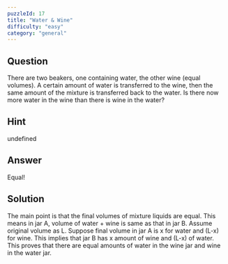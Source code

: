 ```yaml
---
puzzleId: 17
title: "Water & Wine"
difficulty: "easy"
category: "general"
---
```


## Question
There are two beakers, one containing water, the other wine (equal volumes). A certain amount of water is transferred to the wine, then the same amount of the mixture is transferred back to the water. Is there now more water in the wine than there is wine in the water?

## Hint
undefined

## Answer
Equal!

## Solution
The main point is that the final volumes of mixture liquids are equal. This means in jar A, volume of water + wine is same as that in jar B. Assume original volume as L. Suppose final volume in jar A is x for water and (L-x) for wine. This implies that jar B has x amount of wine and (L-x) of water. This proves that there are equal amounts of water in the wine jar and wine in the water jar. 
